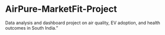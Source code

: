 # AirPure-MarketFit-Project
Data analysis and dashboard project on air quality, EV adoption, and health outcomes in South India.”
